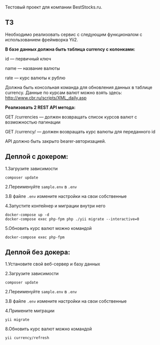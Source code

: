 Тестовый проект для компании BestStocks.ru.

## ТЗ

Необходимо реализовать сервис с следующим функционалом с использованием фреймворка Yii2.

**В базе данных должна быть таблица currency c колонками:**

id — первичный ключ

name — название валюты

rate — курс валюты к рублю

Должна быть консольная команда для обновления данных в таблице currency. Данные по курсам валют можно взять здесь: http://www.cbr.ru/scripts/XML_daily.asp

**Реализовать 2 REST API метода:**

GET /currencies — должен возвращать список курсов валют с возможностью пагинации

GET /currency/<id> — должен возвращать курс валюты для переданного id

API должно быть закрыто bearer-авторизацией.


## Деплой с докером:

1.Загрузите зависимости
```
composer update
```

2.Переименуйте `sample.env` в `.env`

3.В файле `.env` измените настройки на свои собственные

4.Запустите контейнер и миграции внутри него
```
docker-compose up -d
docker-compose exec php-fpm php ./yii migrate --interactive=0
```

5.Обновить курс валют можно командой 
```
docker-compose exec php-fpm 
```

## Деплой без докера:
1.Установите свой веб-сервер и базу данных

2.Загрузите зависимости
```
composer update
```

2.Переименуйте `sample.env` в `.env`

3.В файле `.env` измените настройки на свои собственные

4.Примените миграции
```
yii migrate
```

8.Обновить курс валют можно командой
```
yii currency/refresh
```
